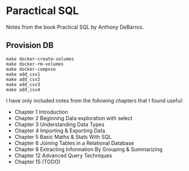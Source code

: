 # Paractical SQL
Notes from the book Practical SQL by Anthony DeBarros.

## Provision DB
```
make docker-create-volumes
make docker-rm-volumes
make docker-compose
make add_csv1
make add_csv2
make add_csv3
make add_csv4
```

I have only included notes from the following chapters that I found useful:

- Chapter 1 Introduction
- Chapter 2 Beginning Data exploration with select
- Chapter 3 Understanding Data Types
- Chapter 4 Importing & Exporting Data
- Chapter 5 Basic Maths & Stats With SQL
- Chapter 6 Joining Tables in a Relational Database
- Chapter 8 Extracting Information By Grouping & Summarizing
- Chapter 12 Advanced Query Techniques
- Chapter 15 (TODO)
